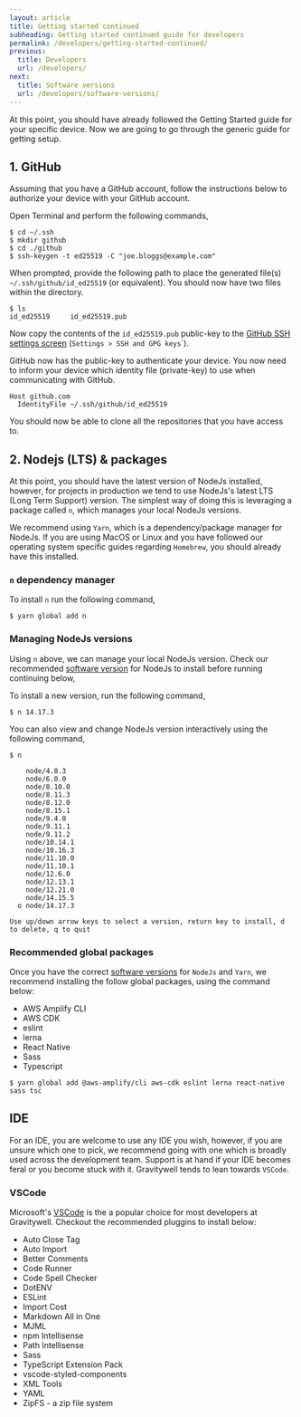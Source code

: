 ```yaml
---
layout: article
title: Getting started continued
subheading: Getting started continued guide for developers
permalink: /developers/getting-started-continued/
previous:
  title: Developers
  url: /developers/
next:
  title: Software versions
  url: /developers/software-versions/
---
```


At this point, you should have already followed the Getting Started guide for your specific device. Now we are going to go through the generic guide for getting setup.

## 1. GitHub

Assuming that you have a GitHub account, follow the instructions below to authorize your device with your GitHub account.

Open Terminal and perform the following commands,

```shell
$ cd ~/.ssh
$ mkdir github
$ cd ./github
$ ssh-keygen -t ed25519 -C "joe.bloggs@example.com"
```

When prompted, provide the following path to place the generated file(s) `~/.ssh/github/id_ed25519` (or equivalent). You should now have two files within the directory.

```shell
$ ls
id_ed25519     id_ed25519.pub
```

Now copy the contents of the `id_ed25519.pub` public-key to the [GitHub SSH settings screen](https://github.com/settings/keys) (`Settings > SSH and GPG keys`</code>`).

GitHub now has the public-key to authenticate your device. You now need to inform your device which identity file (private-key) to use when communicating with GitHub.

```shell
Host github.com
  IdentityFile ~/.ssh/github/id_ed25519
```

You should now be able to clone all the repositories that you have access to.

## 2. Nodejs (LTS) & packages

At this point, you should have the latest version of NodeJs installed, however, for projects in production we tend to use NodeJs's latest LTS (Long Term Support) version. The simplest way of doing this is leveraging a package called `n`, which manages your local NodeJs versions.

We recommend using `Yarn`, which is a dependency/package manager for NodeJs. If you are using MacOS or Linux and you have followed our operating system specific guides regarding `Homebrew`, you should already have this installed.

### `n` dependency manager

To install `n` run the following command,

```shell
$ yarn global add n
```

### Managing NodeJs versions

Using `n` above, we can manage your local NodeJs version. Check our recommended [software version](/developers/software-versions/#h-nodejs) for NodeJs to install before running continuing below,

To install a new version, run the following command,

```shell
$ n 14.17.3
```

You can also view and change NodeJs version interactively using the following command,

```shell
$ n

    node/4.8.3
    node/6.0.0
    node/8.10.0
    node/8.11.3
    node/8.12.0
    node/8.15.1
    node/9.4.0
    node/9.11.1
    node/9.11.2
    node/10.14.1
    node/10.16.3
    node/11.10.0
    node/11.10.1
    node/12.6.0
    node/12.13.1
    node/12.21.0
    node/14.15.5
  ο node/14.17.3

Use up/down arrow keys to select a version, return key to install, d to delete, q to quit
```

### Recommended global packages

Once you have the correct [software versions](/developers/software-versions/) for `NodeJs` and `Yarn`, we recommend installing the follow global packages, using the command below:

- AWS Amplify CLI
- AWS CDK
- eslint
- lerna
- React Native
- Sass
- Typescript

```shell
$ yarn global add @aws-amplify/cli aws-cdk eslint lerna react-native sass tsc
```

## IDE

For an IDE, you are welcome to use any IDE you wish, however, if you are unsure which one to pick, we recommend going with one which is broadly used across the development team. Support is at hand if your IDE becomes feral or you become stuck with it. Gravitywell tends to lean towards `VSCode`.

### VSCode

Microsoft's [VSCode](https://code.visualstudio.com/) is the a popular choice for most developers at Gravitywell. Checkout the recommended pluggins to install below:

- Auto Close Tag
- Auto Import
- Better Comments
- Code Runner
- Code Spell Checker
- DotENV
- ESLint
- Import Cost
- Markdown All in One
- MJML
- npm Intellisense
- Path Intellisense
- Sass
- TypeScript Extension Pack
- vscode-styled-components
- XML Tools
- YAML
- ZipFS - a zip file system
